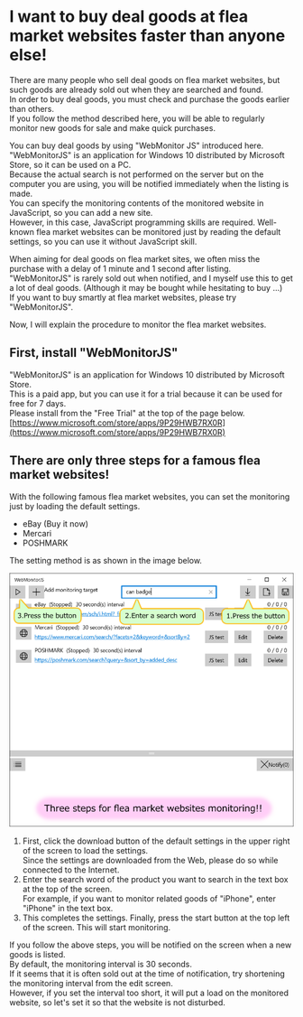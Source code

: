# I want to buy deal goods at flea market websites faster than anyone else!
There are many people who sell deal goods on flea market websites, but such goods are already sold out when they are searched and found.  
In order to buy deal goods, you must check and purchase the goods earlier than others.  
If you follow the method described here, you will be able to regularly monitor new goods for sale and make quick purchases.

You can buy deal goods by using "WebMonitor JS" introduced here.  
"WebMonitorJS" is an application for Windows 10 distributed by Microsoft Store, so it can be used on a PC.  
Because the actual search is not performed on the server but on the computer you are using, you will be notified immediately when the listing is made.  
You can specify the monitoring contents of the monitored website in JavaScript, so you can add a new site.  
However, in this case, JavaScript programming skills are required. Well-known flea market websites can be monitored just by reading the default settings, so you can use it without JavaScript skill.

When aiming for deal goods on flea market sites, we often miss the purchase with a delay of 1 minute and 1 second after listing.  
"WebMonitorJS" is rarely sold out when notified, and I myself use this to get a lot of deal goods.
(Although it may be bought while hesitating to buy ...)  
If you want to buy smartly at flea market websites, please try "WebMonitorJS".

Now, I will explain the procedure to monitor the flea market websites.

## First, install "WebMonitorJS"
"WebMonitorJS" is an application for Windows 10 distributed by Microsoft Store.  
This is a paid app, but you can use it for a trial because it can be used for free for 7 days.  
Please install from the "Free Trial" at the top of the page below.  
[https://www.microsoft.com/store/apps/9P29HWB7RX0R](https://www.microsoft.com/store/apps/9P29HWB7RX0R)

## There are only three steps for a famous flea market websites!
With the following famous flea market websites, you can set the monitoring just by loading the default settings.  
- eBay (Buy it now)
- Mercari
- POSHMARK

The setting method is as shown in the image below.

![Description image](./images/howto_en_1.png)

1. First, click the download button of the default settings in the upper right of the screen to load the settings.  
Since the settings are downloaded from the Web, please do so while connected to the Internet.
2. Enter the search word of the product you want to search in the text box at the top of the screen.  
For example, if you want to monitor related goods of "iPhone", enter "iPhone" in the text box.
3. This completes the settings. Finally, press the start button at the top left of the screen. This will start monitoring.

If you follow the above steps, you will be notified on the screen when a new goods is listed.  
By default, the monitoring interval is 30 seconds.  
If it seems that it is often sold out at the time of notification, try shortening the monitoring interval from the edit screen.  
However, if you set the interval too short, it will put a load on the monitored website, so let's set it so that the website is not disturbed.

